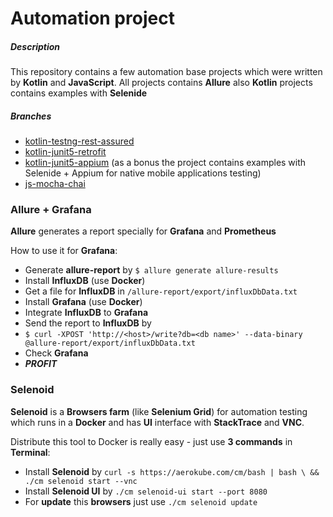 # Automation project

##### Description

This repository contains a few automation base projects which were written by **Kotlin** and **JavaScript**. All projects contains **Allure** also **Kotlin** projects contains examples with **Selenide**

##### Branches

  - [kotlin-testng-rest-assured](https://github.com/romsper/qa-automation-bases/tree/kotlin-testng-rest-assured)
  - [kotlin-junit5-retrofit](https://github.com/romsper/qa-automation-bases/tree/kotlin-junit5-retrofit)
  - [kotlin-junit5-appium](https://github.com/romsper/qa-automation-bases/tree/kotlin-junit5-appium)
(as a bonus the project contains examples with Selenide + Appium for native mobile applications testing)
  - [js-mocha-chai](https://github.com/romsper/qa-automation-bases/tree/js-mocha-chai)
  
  
  
### Allure + Grafana

**Allure** generates a report specially for **Grafana** and **Prometheus**

How to use it for **Grafana**:
  - Generate **allure-report** by `$ allure generate allure-results`
  - Install **InfluxDB** (use **Docker**)
  - Get a file for **InfluxDB** in `/allure-report/export/influxDbData.txt`
  - Install **Grafana** (use **Docker**)
  - Integrate **InfluxDB** to **Grafana**
  - Send the report to **InfluxDB** by 
  - `$ curl -XPOST 'http://<host>/write?db=<db name>' --data-binary @allure-report/export/influxDbData.txt`
  - Check **Grafana** 
  - ***PROFIT***



### Selenoid

**Selenoid** is a **Browsers farm** (like **Selenium Grid**) for automation testing which runs in a **Docker** and has **UI** interface with **StackTrace** and **VNC**. 

Distribute this tool to Docker is really easy - just use **3 commands** in **Terminal**:
  - Install **Selenoid** by `curl -s https://aerokube.com/cm/bash | bash \ && ./cm selenoid start --vnc`
  - Install **Selenoid UI** by `./cm selenoid-ui start --port 8080`
  - For **update** this **browsers** just use `./cm selenoid update`

